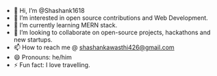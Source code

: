 - 👋 Hi, I’m @Shashank1618
- 👀 I’m interested in open source contributions and Web Development.
- 🌱 I’m currently learning  MERN stack.
- 💞️ I’m looking to collaborate on open-source projects, hackathons and new startups.
- 📫 How to reach me @ shashankawasthi426@gmail.com
- 😄 Pronouns: he/him
- ⚡ Fun fact: I love travelling.

<!---
Shashank1618/Shashank1618 is a ✨ special ✨ repository because its `README.md` (this file) appears on your GitHub profile.
You can click the Preview link to take a look at your changes.
--->
